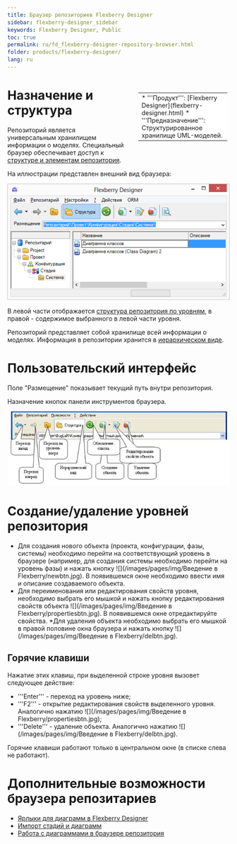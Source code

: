 ```yaml
---
title: Браузер репозиториев Flexberry Designer
sidebar: flexberry-designer_sidebar
keywords: Flexberry Designer, Public
toc: true
permalink: ru/fd_flexberry-designer-repository-browser.html
folder: products/flexberry-designer/
lang: ru
---
```


<div style="margin:5px; padding-left:28px; float:right; width:40%; outline:1px solid white;">
<br>
<table border="0" width="100%" bgcolor="#6495ED">
<tbody><tr><td bgcolor="#FFFFFF">
* '''Продукт''': [Flexberry Designer](flexberry-designer.html)
* '''Предназначение''': Структурированное хранилище UML-моделей.
</td>
</tr></tbody></table></a>
</div>

# Назначение и структура
Репозиторий является универсальным хранилищем информации о моделях. Специальный браузер обеспечивает доступ к [структуре и элементам репозитория](recommended-structure-repository-and--placing-diagrams.html).

На иллюстрации представлен внешний вид браузера:

![](/images/pages/img/page/FlexberryDesignerRepositoryBrowser/RepositoryBrowser.png)

В левой части отображается [структура репозитория по уровням](recommended-structure-repository-and--placing-diagrams.html), в правой - содержимое выбранного в левой части уровня.

Репозиторий представляет собой хранилище всей информации о моделях. Информация в репозитории хранится в [иерархическом виде](recommended-structure-repository-and--placing-diagrams.html).

# Пользовательский интерфейс
Поле "Размещение" показывает текущий путь внутри репозитория.


Назначение кнопок панели инструментов браузера.

![](/images/pages/img/page/FlexberryDesignerRepositoryBrowser/repbrowsertoolbar.jpg)

# Создание/удаление уровней репозитория
* Для создания нового объекта (проекта, конфигурации, фазы, системы) необходимо перейти на соответствующий уровень в браузере (например, для создания системы необходимо перейти на уровень фазы) и нажать кнопку ![](/images/pages/img/Введение в Flexberry/newbtn.jpg). В появившемся окне необходимо ввести имя и описание создаваемого объекта.
* Для переименования или редактирования свойств уровня, необходимо выбрать его мышкой и нажать кнопку редактирования свойств объекта ![](/images/pages/img/Введение в Flexberry/propertiesbtn.jpg). 
В появившемся окне отредактируйте свойства.
*Для удаления объекта необходимо выбрать его мышкой в правой половине окна браузера и нажать кнопку ![](/images/pages/img/Введение в Flexberry/delbtn.jpg).

## Горячие клавиши
Нажатие этих клавиш, при выделенной строке уровня вызовет следующее действие:



* '''Enter''' - переход на уровень ниже;
* '''F2''' - открытие редактирования свойств выделенного уровня. Аналогично нажатию ![](/images/pages/img/Введение в Flexberry/propertiesbtn.jpg);
* '''Delete''' - удаление объекта. Аналогично нажатию ![](/images/pages/img/Введение в Flexberry/delbtn.jpg).

<msg type=caution> Горячие клавиши работают только в центральном окне (в списке слева не работают). </msg>

# Дополнительные возможности браузера репозитариев
* [Ярлыки для диаграмм в Flexberry Designer](flexberry-designer-diagram-links.html)
* [Импорт стадий и диаграмм](import-crp-csdg.html)
* [Работа с диаграммами в браузере репозитория](working-with-diagrams-in-the-repository-browser.html)
